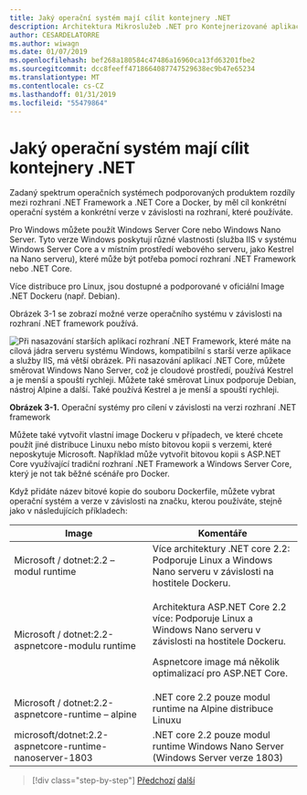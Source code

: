 ```yaml
---
title: Jaký operační systém mají cílit kontejnery .NET
description: Architektura Mikroslužeb .NET pro Kontejnerizované aplikace .NET | Jaký operační systém mají cílit kontejnery .NET
author: CESARDELATORRE
ms.author: wiwagn
ms.date: 01/07/2019
ms.openlocfilehash: bef268a180584c47486a16960ca13fd63201fbe2
ms.sourcegitcommit: dcc8feeff4718664087747529638ec9b47e65234
ms.translationtype: MT
ms.contentlocale: cs-CZ
ms.lasthandoff: 01/31/2019
ms.locfileid: "55479864"
---
```

# <a name="what-os-to-target-with-net-containers"></a>Jaký operační systém mají cílit kontejnery .NET

Zadaný spektrum operačních systémech podporovaných produktem rozdíly mezi rozhraní .NET Framework a .NET Core a Docker, by měl cíl konkrétní operační systém a konkrétní verze v závislosti na rozhraní, které používáte.

Pro Windows můžete použít Windows Server Core nebo Windows Nano Server. Tyto verze Windows poskytují různé vlastnosti (služba IIS v systému Windows Server Core a v místním prostředí webového serveru, jako Kestrel na Nano serveru), které může být potřeba pomocí rozhraní .NET Framework nebo .NET Core.

Více distribuce pro Linux, jsou dostupné a podporované v oficiální Image .NET Dockeru (např. Debian).

Obrázek 3-1 se zobrazí možné verze operačního systému v závislosti na rozhraní .NET framework používá.

![Při nasazování starších aplikací rozhraní .NET Framework, které máte na cílová jádra serveru systému Windows, kompatibilní s starší verze aplikace a služby IIS, má větší obrázek. Při nasazování aplikací .NET Core, můžete směrovat Windows Nano Server, což je cloudové prostředí, používá Kestrel a je menší a spouští rychleji. Můžete také směrovat Linux podporuje Debian, nástroj Alpine a další. Také používá Kestrel a je menší a spouští rychleji.](./media/image1.png)

**Obrázek 3-1.** Operační systémy pro cílení v závislosti na verzi rozhraní .NET framework

Můžete také vytvořit vlastní image Dockeru v případech, ve které chcete použít jiné distribuce Linuxu nebo místo bitovou kopii s verzemi, které neposkytuje Microsoft. Například může vytvořit bitovou kopii s ASP.NET Core využívající tradiční rozhraní .NET Framework a Windows Server Core, který je not tak běžné scénáře pro Docker.

Když přidáte název bitové kopie do souboru Dockerfile, můžete vybrat operační systém a verze v závislosti na značku, kterou používáte, stejně jako v následujících příkladech:

<table>
<thead>
<tr class="header">
<th>Image</th>
<th>Komentáře</th>
</tr>
</thead>
<tbody>
<tr>
<td>Microsoft / dotnet:2.2 – modul runtime</td>
<td>Více architektury .NET core 2.2: Podporuje Linux a Windows Nano serveru v závislosti na hostitele Dockeru.</td>
</tr>
<tr class="odd">
<td>Microsoft / dotnet:2.2-aspnetcore-modulu runtime</td>
<td><p>Architektura ASP.NET Core 2.2 více: Podporuje Linux a Windows Nano serveru v závislosti na hostitele Dockeru.</p>
<p>Aspnetcore image má několik optimalizací pro ASP.NET Core.</p></td>
</tr>
<tr class="even">
<td>Microsoft / dotnet:2.2-aspnetcore-runtime – alpine</td>
<td>.NET core 2.2 pouze modul runtime na Alpine distribuce Linuxu</td>
</tr>
<tr class="odd">
<td>microsoft/dotnet:2.2-aspnetcore-runtime-nanoserver-1803</td>
<td>.NET core 2.2 pouze modul runtime Windows Nano Server (Windows Server verze 1803)</td>
</tr>
</tbody>
</table>

>[!div class="step-by-step"]
>[Předchozí](container-framework-choice-factors.md)
>[další](official-net-docker-images.md)